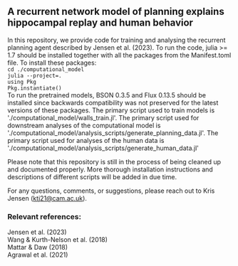 ## A recurrent network model of planning explains hippocampal replay and human behavior

In this repository, we provide code for training and analysing the recurrent planning agent described by Jensen et al. (2023).
To run the code, julia >= 1.7 should be installed together with all the packages from the Manifest.toml file.
To install these packages:\
    `cd ./computational_model`\
    `julia --project=.`\
    `using Pkg`\
    `Pkg.instantiate()`\
To run the pretrained models, BSON 0.3.5 and Flux 0.13.5 should be installed since backwards compatibility was not preserved for the latest versions of these packages.
The primary script used to train models is './computational_model/walls_train.jl'.
The primary script used for downstream analyses of the computational model is './computational_model/analysis_scripts/generate_planning_data.jl'.
The primary script used for analyses of the human data is './computational_model/analysis_scripts/generate_human_data.jl'

Please note that this repository is still in the process of being cleaned up and documented properly.
More thorough installation instructions and descriptions of different scripts will be added in due time.

For any questions, comments, or suggestions, please reach out to Kris Jensen (ktj21@cam.ac.uk).

### Relevant references:
Jensen et al. (2023)\
Wang & Kurth-Nelson et al. (2018)\
Mattar & Daw (2018)\
Agrawal et al. (2021)


